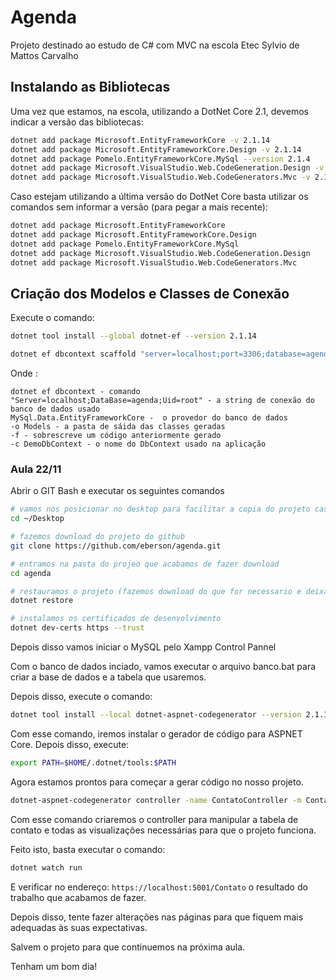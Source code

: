 # Agenda

Projeto destinado ao estudo de C# com MVC na escola Etec Sylvio de Mattos Carvalho

## Instalando as Bibliotecas

Uma vez que estamos, na escola, utilizando a DotNet Core 2.1, devemos indicar a versão das bibliotecas:

```bash 
dotnet add package Microsoft.EntityFrameworkCore -v 2.1.14
dotnet add package Microsoft.EntityFrameworkCore.Design -v 2.1.14
dotnet add package Pomelo.EntityFrameworkCore.MySql --version 2.1.4
dotnet add package Microsoft.VisualStudio.Web.CodeGeneration.Design -v 2.1.10
dotnet add package Microsoft.VisualStudio.Web.CodeGenerators.Mvc -v 2.1.10
```

Caso estejam utilizando a última versão do DotNet Core basta utilizar os comandos sem informar a versão (para pegar a mais recente):

```bash 
dotnet add package Microsoft.EntityFrameworkCore
dotnet add package Microsoft.EntityFrameworkCore.Design
dotnet add package Pomelo.EntityFrameworkCore.MySql
dotnet add package Microsoft.VisualStudio.Web.CodeGeneration.Design
dotnet add package Microsoft.VisualStudio.Web.CodeGenerators.Mvc
```

## Criação dos Modelos e Classes de Conexão

Execute o comando:

```bash
dotnet tool install --global dotnet-ef --version 2.1.14

dotnet ef dbcontext scaffold "server=localhost;port=3306;database=agenda;user=digio;password=d1gio01" Pomelo.EntityFrameworkCore.MySql -o Models -f -c AgendaContext
```

Onde :

```
dotnet ef dbcontext - comando
"Server=localhost;DataBase=agenda;Uid=root" - a string de conexão do banco de dados usado
MySql.Data.EntityFrameworkCore -  o provedor do banco de dados
-o Models - a pasta de sáida das classes geradas
-f - sobrescreve um código anteriormente gerado
-c DemoDbContext - o nome do DbContext usado na aplicação
```

### Aula 22/11

Abrir o GIT Bash e executar os seguintes comandos

```bash
# vamos nos posicionar no desktop para facilitar a copia do projeto caso necessário
cd ~/Desktop

# fazemos download do projeto do github
git clone https://github.com/eberson/agenda.git

# entramos na pasta do projeo que acabamos de fazer download
cd agenda

# restauramos o projeto (fazemos download do que for necessario e deixamos o projeto pronto para ser executado)
dotnet restore

# instalamos os certificados de desenvolvimento
dotnet dev-certs https --trust
```

Depois disso vamos iniciar o MySQL pelo Xampp Control Pannel

Com o banco de dados inciado, vamos executar o arquivo banco.bat para criar a base de dados e a tabela que usaremos.

Depois disso, execute o comando:

```bash
dotnet tool install --local dotnet-aspnet-codegenerator --version 2.1.10
```

Com esse comando, iremos instalar o gerador de código para ASPNET Core. Depois disso, execute:

```bash
export PATH=$HOME/.dotnet/tools:$PATH
```

Agora estamos prontos para começar a gerar código no nosso projeto. 

```bash
dotnet-aspnet-codegenerator controller -name ContatoController -m Contato -dc AgendaContext --relativeFolderPath Controllers --useDefaultLayout --referenceScriptLibraries
```

Com esse comando criaremos o controller para manipular a tabela de contato e todas as visualizações necessárias para que o projeto funciona.

Feito isto, basta executar o comando:

```bash
dotnet watch run
```

E verificar no endereço: `https://localhost:5001/Contato` o resultado do trabalho que acabamos de fazer.

Depois disso, tente fazer alterações nas páginas para que fiquem mais adequadas às suas expectativas.

Salvem o projeto para que continuemos na próxima aula.

Tenham um bom dia!